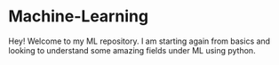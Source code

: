 # Machine-Learning

Hey!
Welcome to my ML repository.
I am starting again from basics and looking to understand some amazing fields under ML using python.
